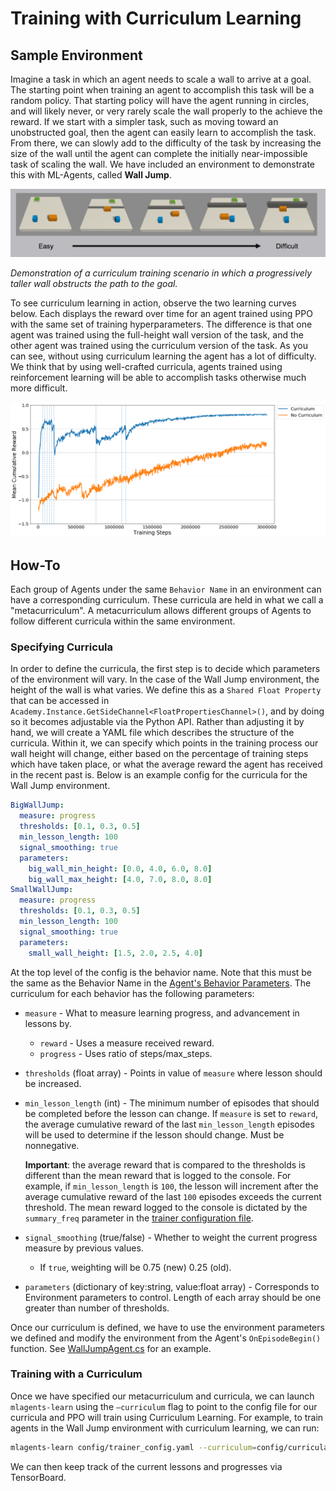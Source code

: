 # Training with Curriculum Learning

## Sample Environment

Imagine a task in which an agent needs to scale a wall to arrive at a goal. The
starting point when training an agent to accomplish this task will be a random
policy. That starting policy will have the agent running in circles, and will
likely never, or very rarely scale the wall properly to the achieve the reward.
If we start with a simpler task, such as moving toward an unobstructed goal,
then the agent can easily learn to accomplish the task. From there, we can
slowly add to the difficulty of the task by increasing the size of the wall
until the agent can complete the initially near-impossible task of scaling the
wall. We have included an environment to demonstrate this with ML-Agents,
called __Wall Jump__.

![Wall](images/curriculum.png)

_Demonstration of a curriculum training scenario in which a progressively taller
wall obstructs the path to the goal._

To see curriculum learning in action, observe the two learning curves below. Each
displays the reward over time for an agent trained using PPO with the same set of
training hyperparameters. The difference is that one agent was trained using the
full-height wall version of the task, and the other agent was trained using the
curriculum version of the task. As you can see, without using curriculum
learning the agent has a lot of difficulty. We think that by using well-crafted
curricula, agents trained using reinforcement learning will be able to
accomplish tasks otherwise much more difficult.

![Log](images/curriculum_progress.png)

## How-To

Each group of Agents under the same `Behavior Name` in an environment can have
a corresponding curriculum. These curricula are held in what we call a "metacurriculum".
A metacurriculum allows different groups of Agents to follow different curricula within
the same environment.

### Specifying Curricula

In order to define the curricula, the first step is to decide which parameters of
the environment will vary. In the case of the Wall Jump environment,
the height of the wall is what varies. We define this as a `Shared Float Property`
that can be accessed in `Academy.Instance.GetSideChannel<FloatPropertiesChannel>()`, and by doing
so it becomes adjustable via the Python API.
Rather than adjusting it by hand, we will create a YAML file which
describes the structure of the curricula. Within it, we can specify which
points in the training process our wall height will change, either based on the
percentage of training steps which have taken place, or what the average reward
the agent has received in the recent past is. Below is an example config for the
curricula for the Wall Jump environment.

```yaml
BigWallJump:
  measure: progress
  thresholds: [0.1, 0.3, 0.5]
  min_lesson_length: 100
  signal_smoothing: true
  parameters:
    big_wall_min_height: [0.0, 4.0, 6.0, 8.0]
    big_wall_max_height: [4.0, 7.0, 8.0, 8.0]
SmallWallJump:
  measure: progress
  thresholds: [0.1, 0.3, 0.5]
  min_lesson_length: 100
  signal_smoothing: true
  parameters:
    small_wall_height: [1.5, 2.0, 2.5, 4.0]
```

At the top level of the config is the behavior name. Note that this must be the
same as the Behavior Name in the [Agent's Behavior Parameters](Learning-Environment-Design-Agents.md#agent-properties).
 The curriculum for each
behavior has the following parameters:
* `measure` - What to measure learning progress, and advancement in lessons by.
  * `reward` - Uses a measure received reward.
  * `progress` - Uses ratio of steps/max_steps.
* `thresholds` (float array) - Points in value of `measure` where lesson should
  be increased.
* `min_lesson_length` (int) - The minimum number of episodes that should be
  completed before the lesson can change. If `measure` is set to `reward`, the
  average cumulative reward of the last `min_lesson_length` episodes will be
  used to determine if the lesson should change. Must be nonnegative.

  __Important__: the average reward that is compared to the thresholds is
  different than the mean reward that is logged to the console. For example,
  if `min_lesson_length` is `100`, the lesson will increment after the average
  cumulative reward of the last `100` episodes exceeds the current threshold.
  The mean reward logged to the console is dictated by the `summary_freq`
  parameter in the
  [trainer configuration file](Training-ML-Agents.md#training-config-file).
* `signal_smoothing` (true/false) - Whether to weight the current progress
  measure by previous values.
  * If `true`, weighting will be 0.75 (new) 0.25 (old).
* `parameters` (dictionary of key:string, value:float array) - Corresponds to
  Environment parameters to control. Length of each array should be one
  greater than number of thresholds.

Once our curriculum is defined, we have to use the environment parameters we defined
and modify the environment from the Agent's `OnEpisodeBegin()` function. See
[WallJumpAgent.cs](https://github.com/Unity-Technologies/ml-agents/blob/master/Project/Assets/ML-Agents/Examples/WallJump/Scripts/WallJumpAgent.cs)
for an example.


### Training with a Curriculum

Once we have specified our metacurriculum and curricula, we can launch
`mlagents-learn` using the `–curriculum` flag to point to the config file
for our curricula and PPO will train using Curriculum Learning. For example,
to train agents in the Wall Jump environment with curriculum learning, we can run:

```sh
mlagents-learn config/trainer_config.yaml --curriculum=config/curricula/wall_jump.yaml --run-id=wall-jump-curriculum --train
```

We can then keep track of the current lessons and progresses via TensorBoard.
